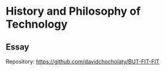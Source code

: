 # History and Philosophy of Technology

## Essay
Repository: https://github.com/davidchocholaty/BUT-FIT-FIT